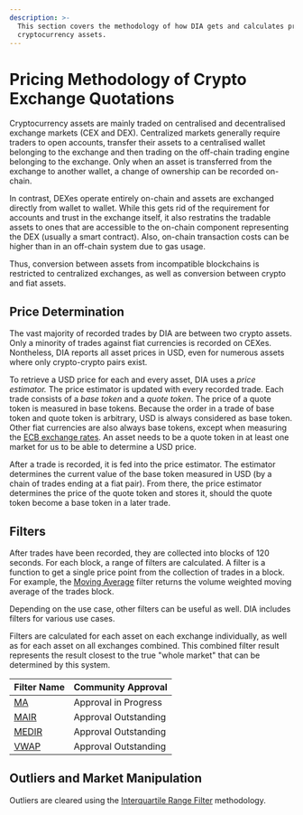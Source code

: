 ```yaml
---
description: >-
  This section covers the methodology of how DIA gets and calculates prices for
  cryptocurrency assets.
---
```


# Pricing Methodology of Crypto Exchange Quotations

Cryptocurrency assets are mainly traded on centralised and decentralised exchange markets (CEX and DEX). Centralized markets generally require traders to open accounts, transfer their assets to a centralised wallet belonging to the exchange and then trading on the off-chain trading engine belonging to the exchange. Only when an asset is transferred from the exchange to another wallet, a change of ownership can be recorded on-chain.

In contrast, DEXes operate entirely on-chain and assets are exchanged directly from wallet to wallet. While this gets rid of the requirement for accounts and trust in the exchange itself, it also restratins the tradable assets to ones that are accessible to the on-chain component representing the DEX (usually a smart contract). Also, on-chain transaction costs can be higher than in an off-chain system due to gas usage.

Thus, conversion between assets from incompatible blockchains is restricted to centralized exchanges, as well as conversion between crypto and fiat assets.

## Price Determination

The vast majority of recorded trades by DIA are between two crypto assets. Only a minority of trades against fiat currencies is recorded on CEXes. Nontheless, DIA reports all asset prices in USD, even for numerous assets where only crypto-crypto pairs exist.

To retrieve a USD price for each and every asset, DIA uses a _price estimator._ The price estimator is updated with every recorded trade. Each trade consists of a _base token_ and a _quote token_. The price of a quote token is measured in base tokens. Because the order in a trade of base token and quote token is arbitrary, USD is always considered as base token. Other fiat currencies are also always base tokens, except when measuring the [ECB exchange rates](../../traditional-assets/ecb-foriegn-exchange-data.md). An asset needs to be a quote token in at least one market for us to be able to determine a USD price.

After a trade is recorded, it is fed into the price estimator. The estimator determines the current value of the base token measured in USD (by a chain of trades ending at a fiat pair). From there, the price estimator determines the price of the quote token and stores it, should the quote token become a base token in a later trade.

## Filters

After trades have been recorded, they are collected into blocks of 120 seconds. For each block, a range of filters are calculated. A filter is a function to get a single price point from the collection of trades in a block. For example, the [Moving Average](ma-moving-average.md) filter returns the volume weighted moving average of the trades block.

Depending on the use case, other filters can be useful as well. DIA includes filters for various use cases.

Filters are calculated for each asset on each exchange individually, as well as for each asset on all exchanges combined. This combined filter result represents the result closest to the true "whole market" that can be determined by this system.

| Filter Name                                                    | Community Approval   |
| -------------------------------------------------------------- | -------------------- |
| [MA](ma-moving-average.md)                                     | Approval in Progress |
| [MAIR](mair-moving-average-with-interquartile-range-filter.md) | Approval Outstanding |
| [MEDIR](medir-median-with-interquartile-range-filter.md)       | Approval Outstanding |
| [VWAP](vwap-volume-weighted-average-price.md)                  | Approval Outstanding |

## Outliers and Market Manipulation

Outliers are cleared using the [Interquartile Range Filter](ir-interquartile-range-filter.md) methodology.
